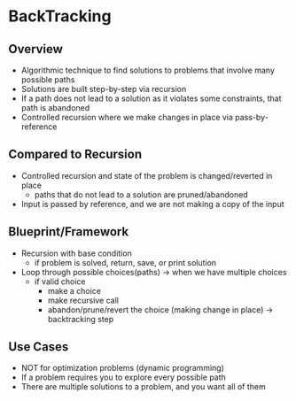 # BackTracking

## Overview

- Algorithmic technique to find solutions to problems that involve many possible paths
- Solutions are built step-by-step via recursion
- If a path does not lead to a solution as it violates some constraints, that path is abandoned
- Controlled recursion where we make changes in place via pass-by-reference

## Compared to Recursion

- Controlled recursion and state of the problem is changed/reverted in place
    - paths that do not lead to a solution are pruned/abandoned
- Input is passed by reference, and we are not making a copy of the input

## Blueprint/Framework

- Recursion with base condition
    - if problem is solved, return, save, or print solution
- Loop through possible choices(paths) -> when we have multiple choices
    - if valid choice
        - make a choice
        - make recursive call
        - abandon/prune/revert the choice (making change in place) -> backtracking step

## Use Cases

- NOT for optimization problems (dynamic programming)
- If a problem requires you to explore every possible path
- There are multiple solutions to a problem, and you want all of them
